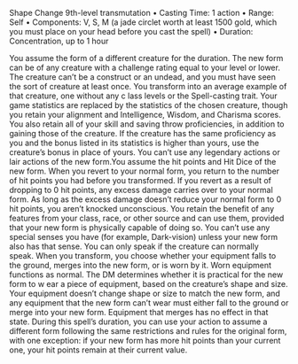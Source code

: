 Shape Change
9th-level transmutation
• Casting Time: 1 action
• Range: Self
• Components: V, S, M (a jade circlet worth at least 1500 gold, which you must place on your head before you cast the spell)
• Duration: Concentration, up to 1 hour 

You assume the form of a different creature for the duration. The new form can be of any creature with a challenge rating equal to your level or lower. The creature can’t be a construct or an undead, and you must have seen the sort of creature at least once. You transform into an average example of that creature, one without any c lass levels or the Spell-casting trait. Your game statistics are replaced by the statistics of the chosen creature, though you retain your alignment and Intelligence, Wisdom, and Charisma scores. You also retain all of your skill and saving throw proficiencies, in addition to gaining those of the creature. If the creature has the same proficiency as you and the bonus listed in its statistics is higher than yours, use the creature’s bonus in place of yours. You can’t use any legendary actions or lair actions of the new form.You assume the hit points and Hit Dice of the new form. When you revert to your normal form, you return to the number of hit points you had before you transformed. If you revert as a result of dropping to 0 hit points, any excess damage carries over to your normal form. As long as the excess damage doesn’t reduce your normal form to 0 hit points, you aren’t knocked unconscious. You retain the benefit of any features from your class, race, or other source and can use them, provided that your new form is physically capable of doing so. You can’t use any special senses you have (for example, Dark-vision) unless your new form also has that sense. You can only speak if the creature can normally speak. When you transform, you choose whether your equipment falls to the ground, merges into the new form, or is worn by it. Worn equipment functions as normal. The DM determines whether it is practical for the new form to w ear a piece of equipment, based on the creature’s shape and size. Your equipment doesn’t change shape or size to match the new form, and any equipment that the new form can’t wear must either fall to the ground or merge into your new form. Equipment that merges has no effect in that state. During this spell’s duration, you can use your action to assume a different form following the same restrictions and rules for the original form, with one exception: if your new form has more hit points than your current one, your hit points remain at their current value.